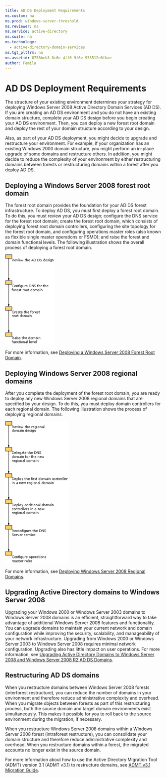 ```yaml
---
title: AD DS Deployment Requirements
ms.custom: na
ms.prod: windows-server-threshold
ms.reviewer: na
ms.service: active-directory
ms.suite: na
ms.technology: 
  - active-directory-domain-services
ms.tgt_pltfrm: na
ms.assetid: 8758beb3-8c6e-4ff0-9f6e-953512e0fbae
author: Femila
---
```

# AD DS Deployment Requirements
The structure of your existing environment determines your strategy for deploying  Windows Server 2008  Active Directory Domain Services (AD DS). If you are creating an AD DS environment and you do not have an existing domain structure, complete your AD DS design before you begin creating your AD DS environment. Then, you can deploy a new forest root domain and deploy the rest of your domain structure according to your design.  
  
Also, as part of your AD DS deployment, you might decide to upgrade and restructure your environment. For example, if your organization has an existing Windows 2000 domain structure, you might perform an in-place upgrade of some domains and restructure others. In addition, you might decide to reduce the complexity of your environment by either restructuring domains between forests or restructuring domains within a forest after you deploy AD DS.  
  
## Deploying a Windows Server 2008 forest root domain  
The forest root domain provides the foundation for your AD DS forest infrastructure. To deploy AD DS, you must first deploy a forest root domain. To do this, you must review your AD DS design; configure the DNS service for the forest root domain; create the forest root domain, which consists of deploying forest root domain controllers, configuring the site topology for the forest root domain, and configuring operations master roles (also known as flexible single master operations or FSMO); and raise the forest and domain functional levels. The following illustration shows the overall process of deploying a forest root domain.  
  
![](media/AD-DS-Deployment-Requirements/033aad0b-25ff-4793-8825-88a6daa01a55.gif)  
  
For more information, see [Deploying a Windows Server 2008 Forest Root Domain](https://technet.microsoft.com/library/cc731174.aspx).  
  
## Deploying Windows Server 2008 regional domains  
After you complete the deployment of the forest root domain, you are ready to deploy any new  Windows Server 2008  regional domains that are specified by your design. To do this, you must deploy domain controllers for each regional domain. The following illustration shows the process of deploying regional domains.  
  
![](media/AD-DS-Deployment-Requirements/89a878c8-9a94-4180-ad43-ca75316a6318.gif)  
  
For more information, see [Deploying Windows Server 2008 Regional Domains](https://technet.microsoft.com/library/cc755118.aspx).  
  
## Upgrading Active Directory domains to Windows Server 2008  
Upgrading your Windows 2000 or Windows Server 2003 domains to  Windows Server 2008  domains is an efficient, straightforward way to take advantage of additional  Windows Server 2008  features and functionality. You can upgrade domains to maintain your current network and domain configuration while improving the security, scalability, and manageability of your network infrastructure. Upgrading from Windows 2000 or Windows Server 2003 to  Windows Server 2008  requires minimal network configuration. Upgrading also has little impact on user operations. For more information, see [Upgrading Active Directory Domains to Windows Server 2008 and Windows Server 2008 R2 AD DS Domains](https://technet.microsoft.com/library/cc731188.aspx).  
  
## Restructuring AD DS domains  
When you restructure domains between  Windows Server 2008  forests (interforest restructure), you can reduce the number of domains in your environment and therefore reduce administrative complexity and overhead. When you migrate objects between forests as part of this restructuring process, both the source domain and target domain environments exist simultaneously. This makes it possible for you to roll back to the source environment during the migration, if necessary.  
  
When you restructure  Windows Server 2008  domains within a  Windows Server 2008  forest (intraforest restructure), you can consolidate your domain structure and therefore reduce administrative complexity and overhead. When you restructure domains within a forest, the migrated accounts no longer exist in the source domain.  
  
For more information about how to use the Active Directory Migration Tool (ADMT) version 3.1 (ADMT v3.1) to restructure domains, see [ADMT v3.1 Migration Guide](http://go.microsoft.com/fwlink/?LinkId=93678).  
  

